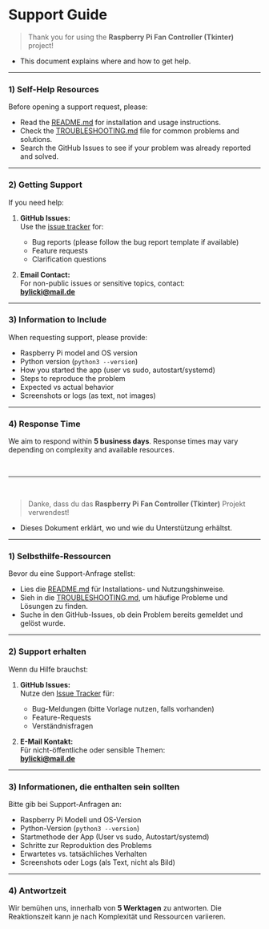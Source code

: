 # Support Guide

> Thank you for using the **Raspberry Pi Fan Controller (Tkinter)** project!  
  - This document explains where and how to get help.

---

### 1) Self-Help Resources
Before opening a support request, please:
- Read the [README.md](README.md) for installation and usage instructions.
- Check the [TROUBLESHOOTING.md](TROUBLESHOOTING.md) file for common problems and solutions.
- Search the GitHub Issues to see if your problem was already reported and solved.

---

### 2) Getting Support
If you need help:
1. **GitHub Issues:**  
   Use the [issue tracker](../../issues) for:
   - Bug reports (please follow the bug report template if available)
   - Feature requests
   - Clarification questions

2. **Email Contact:**  
   For non-public issues or sensitive topics, contact:  
   **bylicki@mail.de**

---

### 3) Information to Include
When requesting support, please provide:
- Raspberry Pi model and OS version
- Python version (`python3 --version`)
- How you started the app (user vs sudo, autostart/systemd)
- Steps to reproduce the problem
- Expected vs actual behavior
- Screenshots or logs (as text, not images)

---

### 4) Response Time
We aim to respond within **5 business days**. Response times may vary depending on complexity and available resources.

<br>

---

<br>

> Danke, dass du das **Raspberry Pi Fan Controller (Tkinter)** Projekt verwendest!  
  - Dieses Dokument erklärt, wo und wie du Unterstützung erhältst.

---

### 1) Selbsthilfe-Ressourcen
Bevor du eine Support-Anfrage stellst:
- Lies die [README.md](README.md) für Installations- und Nutzungshinweise.
- Sieh in die [TROUBLESHOOTING.md](TROUBLESHOOTING.md), um häufige Probleme und Lösungen zu finden.
- Suche in den GitHub-Issues, ob dein Problem bereits gemeldet und gelöst wurde.

---

### 2) Support erhalten
Wenn du Hilfe brauchst:
1. **GitHub Issues:**  
   Nutze den [Issue Tracker](../../issues) für:
   - Bug-Meldungen (bitte Vorlage nutzen, falls vorhanden)
   - Feature-Requests
   - Verständnisfragen

2. **E-Mail Kontakt:**  
   Für nicht-öffentliche oder sensible Themen:  
   **bylicki@mail.de**

---

### 3) Informationen, die enthalten sein sollten
Bitte gib bei Support-Anfragen an:
- Raspberry Pi Modell und OS-Version
- Python-Version (`python3 --version`)
- Startmethode der App (User vs sudo, Autostart/systemd)
- Schritte zur Reproduktion des Problems
- Erwartetes vs. tatsächliches Verhalten
- Screenshots oder Logs (als Text, nicht als Bild)

---

### 4) Antwortzeit
Wir bemühen uns, innerhalb von **5 Werktagen** zu antworten. Die Reaktionszeit kann je nach Komplexität und Ressourcen variieren.

